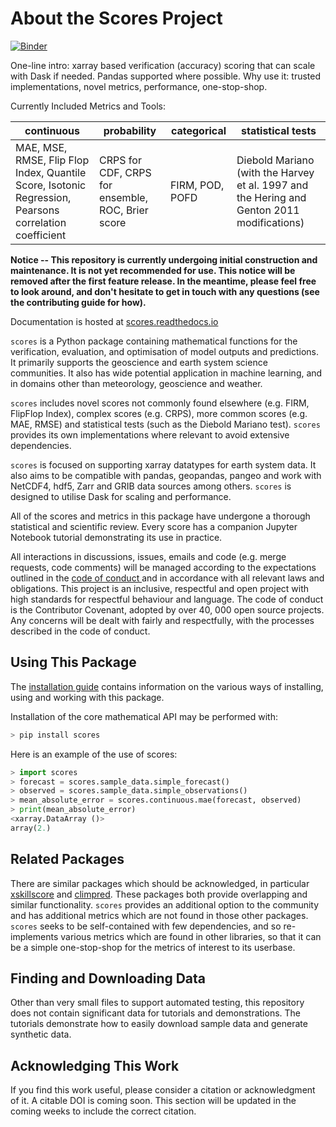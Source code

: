 # About the Scores Project

[![Binder](https://mybinder.org/badge_logo.svg)](https://mybinder.org/v2/gh/nci/scores/137-plotly-charts?labpath=tutorials%2FREADME.ipynb)

One-line intro: xarray based verification (accuracy) scoring that can scale with Dask if needed. Pandas supported where possible.
Why use it: trusted implementations, novel metrics, performance, one-stop-shop.

Currently Included Metrics and Tools:

| continuous                      | probability | categorical      | statistical tests |
| ----------                      | ----------- | -----------      | ----------------- |
| MAE, MSE, RMSE, Flip Flop Index, Quantile Score, Isotonic Regression, Pearsons correlation coefficient  | CRPS for CDF, CRPS for ensemble, ROC, Brier score   | FIRM, POD, POFD  |  Diebold Mariano (with the Harvey et al. 1997 and the Hering and Genton 2011 modifications) |

**Notice -- This repository is currently undergoing initial construction and maintenance. It is not yet recommended for use. This notice will be removed after the first feature release. In the meantime, please feel free to look around, and don't hesitate to get in touch with any questions (see the contributing guide for how).**

Documentation is hosted at [scores.readthedocs.io](https://scores.readthedocs.io)

`scores` is a Python package containing mathematical functions for the verification, evaluation, and optimisation of model outputs and predictions. It primarily supports the geoscience and earth system science communities. It also has wide potential application in machine learning, and in domains other than meteorology, geoscience and weather.

`scores` includes novel scores not commonly found elsewhere (e.g. FIRM, FlipFlop Index), complex scores (e.g. CRPS), more common scores (e.g. MAE, RMSE) and statistical tests (such as the Diebold Mariano test). `scores` provides its own implementations where relevant to avoid extensive dependencies.

`scores` is focused on supporting xarray datatypes for earth system data. It also aims to be compatible with pandas, geopandas, pangeo and work with NetCDF4, hdf5, Zarr and GRIB data sources among others. `scores` is designed to utilise Dask for scaling and performance.

All of the scores and metrics in this package have undergone a thorough statistical and scientific review. Every score has a companion Jupyter Notebook tutorial demonstrating its use in practice.

All interactions in discussions, issues, emails and code (e.g. merge requests, code comments) will be managed according to the expectations outlined in the [ code of conduct ](CODE_OF_CONDUCT.md) and in accordance with all relevant laws and obligations. This project is an inclusive, respectful and open project with high standards for respectful behaviour and language. The code of conduct is the Contributor Covenant, adopted by over 40, 000 open source projects. Any concerns will be dealt with fairly and respectfully, with the processes described in the code of conduct.

## Using This Package

The [installation guide](docs/installation.md) contains information on the various ways of installing, using and working with this package.

Installation of the core mathematical API may be performed with:

```py
> pip install scores
```

Here is an example of the use of scores:

```py
> import scores
> forecast = scores.sample_data.simple_forecast()
> observed = scores.sample_data.simple_observations()
> mean_absolute_error = scores.continuous.mae(forecast, observed)
> print(mean_absolute_error)
<xarray.DataArray ()>
array(2.)
```

## Related Packages

There are similar packages which should be acknowledged, in particular [xskillscore](https://xskillscore.readthedocs.io/en/stable/) and [climpred](https://github.com/pangeo-data/climpred). These packages both provide overlapping and similar functionality. `scores` provides an additional option to the community and has additional metrics which are not found in those other packages. `scores` seeks to be self-contained with few dependencies, and so re-implements various metrics which are found in other libraries, so that it can be a simple one-stop-shop for the metrics of interest to its userbase.

## Finding and Downloading Data

Other than very small files to support automated testing, this repository does not contain significant data for tutorials and demonstrations. The tutorials demonstrate how to easily download sample data and generate synthetic data.

## Acknowledging This Work

If you find this work useful, please consider a citation or acknowledgment of it. A citable DOI is coming soon. This section will be updated in the coming weeks to include the correct citation.
